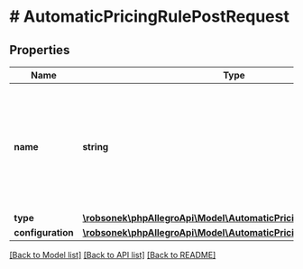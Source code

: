 # # AutomaticPricingRulePostRequest

## Properties

Name | Type | Description | Notes
------------ | ------------- | ------------- | -------------
**name** | **string** | The rule name. Default rule names are automatically translated based on the value provided in the the \&quot;Accept-Language\&quot; header. |
**type** | [**\robsonek\phpAllegroApi\Model\AutomaticPricingRuleType**](AutomaticPricingRuleType.md) |  |
**configuration** | [**\robsonek\phpAllegroApi\Model\AutomaticPricingRuleConfiguration**](AutomaticPricingRuleConfiguration.md) |  |

[[Back to Model list]](../../README.md#models) [[Back to API list]](../../README.md#endpoints) [[Back to README]](../../README.md)
